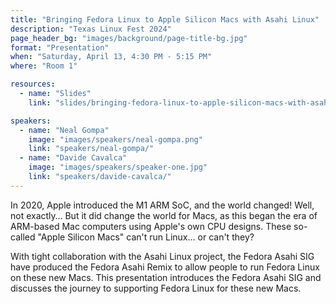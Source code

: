 ```yaml
---
title: "Bringing Fedora Linux to Apple Silicon Macs with Asahi Linux"
description: "Texas Linux Fest 2024"
page_header_bg: "images/background/page-title-bg.jpg"
format: "Presentation"
when: "Saturday, April 13, 4:30 PM - 5:15 PM"
where: "Room 1"

resources:
  - name: "Slides"
    link: "slides/bringing-fedora-linux-to-apple-silicon-macs-with-asahi-linux.pdf"

speakers:
  - name: "Neal Gompa"
    image: "images/speakers/neal-gompa.png"
    link: "speakers/neal-gompa/"
  - name: "Davide Cavalca"
    image: "images/speakers/speaker-one.jpg"
    link: "speakers/davide-cavalca/"
---
```


In 2020, Apple introduced the M1 ARM SoC, and the world changed! Well, not
exactly… But it did change the world for Macs, as this began the era of
ARM-based Mac computers using Apple's own CPU designs. These so-called "Apple
Silicon Macs" can't run Linux… or can't they?

With tight collaboration with the Asahi Linux project, the Fedora Asahi SIG
have produced the Fedora Asahi Remix to allow people to run Fedora Linux on
these new Macs. This presentation introduces the Fedora Asahi SIG and discusses
the journey to supporting Fedora Linux for these new Macs.


